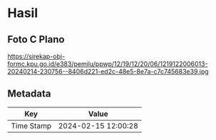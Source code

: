 # Hasil

## Foto C Plano

https://sirekap-obj-formc.kpu.go.id/e383/pemilu/ppwp/12/19/12/20/06/1219122006013-20240214-230756--8406d221-ed2c-48e5-8e7a-c7c745683e39.jpg


## Metadata

| Key        | Value               |
| ---------- | ------------------- |
| Time Stamp | 2024-02-15 12:00:28 |




